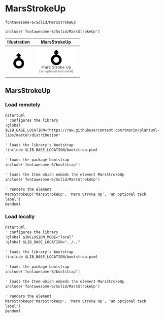 # MarsStrokeUp


```text
fontawesome-6/Solid/MarsStrokeUp
```

```text
include('fontawesome-6/Solid/MarsStrokeUp')
```



| Illustration | MarsStrokeUp |
| :---: | :---: |
| ![illustration for Illustration](../../fontawesome-6/Solid/MarsStrokeUp.png) | ![illustration for MarsStrokeUp](../../fontawesome-6/Solid/MarsStrokeUp.Local.png) |




## MarsStrokeUp

### Load remotely
```plantuml
@startuml
' configures the library
!global $LIB_BASE_LOCATION="https://raw.githubusercontent.com/tmorin/plantuml-libs/master/distribution"

' loads the library's bootstrap
!include $LIB_BASE_LOCATION/bootstrap.puml

' loads the package bootstrap
include('fontawesome-6/bootstrap')

' loads the Item which embeds the element MarsStrokeUp
include('fontawesome-6/Solid/MarsStrokeUp')

' renders the element
MarsStrokeUp('MarsStrokeUp', 'Mars Stroke Up', 'an optional tech label')
@enduml
```

### Load locally
```plantuml
@startuml
' configures the library
!global $INCLUSION_MODE="local"
!global $LIB_BASE_LOCATION="../.."

' loads the library's bootstrap
!include $LIB_BASE_LOCATION/bootstrap.puml

' loads the package bootstrap
include('fontawesome-6/bootstrap')

' loads the Item which embeds the element MarsStrokeUp
include('fontawesome-6/Solid/MarsStrokeUp')

' renders the element
MarsStrokeUp('MarsStrokeUp', 'Mars Stroke Up', 'an optional tech label')
@enduml
```

